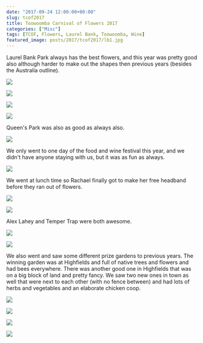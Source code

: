 ```yaml
---
date: "2017-09-24 12:00:00+00:00"
slug: tcof2017
title: Toowoomba Carnival of Flowers 2017
categories: ["Misc"]
tags: [TCOF, Flowers, Laurel Bank, Toowoomba, Wine]
featured_image: posts/2017/tcof2017/lb1.jpg
---
```



Laurel Bank Park always has the best flowers, and this year was pretty good also although harder to make out the shapes then previous years (besides the Australia outline).

![](lb1.jpg "")

![](lb2.jpg "")

![](lb3.jpg "")

![](lb4.jpg "")

Queen's Park was also as good as always also.

![](qp.jpg "")

We only went to one day of the food and wine festival this year, and we didn't have anyone staying with us, but it was as fun as always.

![](festival1.jpg "")

We went at lunch time so Rachael finally got to make her free headband before they ran out of flowers.

![](festival2.jpg "")

![](festival3.jpg "")

Alex Lahey and Temper Trap were both awesome.

![](alexlahey.jpg "")

![](tempertrap.jpg "")

We also went and saw some different prize gardens to previous years. The winning garden was at Highfields and full of native trees and flowers and had bees everywhere. There was another good one in Highfields that was on a big block of land and pretty fancy. We saw two new ones in town as well that were next to each other (with no fence between) and had lots of herbs and vegetables and an elaborate chicken coop.

![](garden2.jpg "")

![](garden3.jpg "")

![](garden1.jpg "")

![](bee.jpg "")
